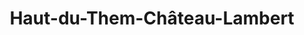 ---
title: Haut-du-Them-Château-Lambert
url: /haut-du-them-chateau-lambert/
latitude: 47.843
longitude: 6.723
---